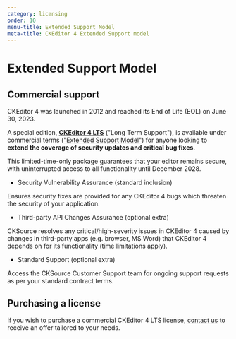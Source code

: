 ```yaml
---
category: licensing
order: 10
menu-title: Extended Support Model
meta-title: CKEditor 4 Extended Support model
---
```


# Extended Support Model

## Commercial support

CKEditor 4 was launched in 2012 and reached its End of Life (EOL) on June 30, 2023.

A special edition, **[CKEditor 4 LTS](https://ckeditor.com/ckeditor-4-support/)** ("Long Term Support"), is available under commercial terms (["Extended Support Model"](https://ckeditor.com/ckeditor-4-support/)) for anyone looking to **extend the coverage of security updates and critical bug fixes**.

This limited-time-only package guarantees that your editor remains secure, with uninterrupted access to all functionality until December 2028.

* Security Vulnerability Assurance (standard inclusion)

Ensures security fixes are provided for any CKEditor 4 bugs which threaten the security of your application.

* Third-party API Changes Assurance (optional extra)

CKSource resolves any critical/high-severity issues in CKEditor 4 caused by changes in third-party apps (e.g. browser, MS Word) that CKEditor 4 depends on for its functionality (time limitations apply).

* Standard Support (optional extra)

Access the CKSource Customer Support team for ongoing support requests as per your standard contract terms.

## Purchasing a license

If you wish to purchase a commercial CKEditor 4 LTS license, [contact us](https://ckeditor.com/contact/?sales=true#contact-form) to receive an offer tailored to your needs.
